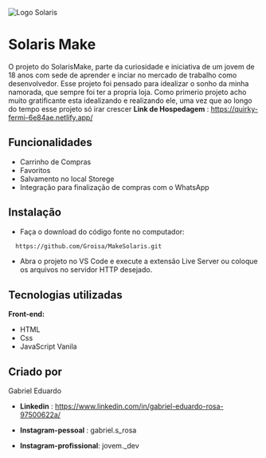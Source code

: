 
![Logo Solaris](https://user-images.githubusercontent.com/98929007/162553427-957c353c-b65f-4ca7-8ba9-936d26940e88.png)


# Solaris Make
O projeto do SolarisMake, parte da curiosidade e iniciativa de um jovem de 18 anos com sede de aprender e inciar no mercado de trabalho como 
desenvolvedor.
Esse projeto foi pensado para idealizar o sonho da minha namorada, que sempre foi ter a propria loja.
Como primerio projeto acho muito gratificante esta idealizando e realizando ele, uma vez que ao longo do tempo esse projeto só irar crescer
**Link de Hospedagem** : https://quirky-fermi-6e84ae.netlify.app/

## Funcionalidades

- Carrinho de Compras
- Favoritos
- Salvamento no local Storege
- Integração para finalização de compras com o WhatsApp



## Instalação

- Faça o download do código fonte no computador:

```bash
  https://github.com/Groisa/MakeSolaris.git
```
- Abra o projeto no VS Code e execute a extensão Live Server ou coloque os arquivos no servidor HTTP desejado.
## Tecnologias utilizadas

**Front-end:** 
- HTML
- Css 
- JavaScript Vanila



## Criado por
Gabriel Eduardo 

- **Linkedin** : https://www.linkedin.com/in/gabriel-eduardo-rosa-97500622a/

- **Instagram-pessoal** : gabriel.s_rosa
- **Instagram-profissional**: jovem._dev


